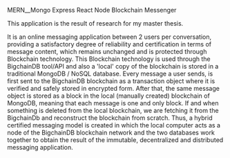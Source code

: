 MERN__Mongo Express React Node Blockchain Messenger

This application is the result of research for my master thesis.

It is an online messaging application between 2 users per conversation, providing a satisfactory degree of reliability and certification in terms of message content, which remains unchanged and is protected through Blockchain technology. This Blockchain technology is used through the BigchainDB tool/API and also a 'local' copy of the blockchain is stored in a traditional MongoDB / NoSQL database. Every message a user sends, is first sent to the BigchainDB blockchain as a transaction object where it is verified and safely stored in encrypted form. After that, the same message object is stored as a block in the local (manually created) blockchain of MongoDB, meaning that each message is one and only block. If and when something is deleted from the local blockchain, we are fetching it from the BigchainDb and reconstruct the blockchain from scratch. Thus, a hybrid certified messaging model is created in which the local computer acts as a node of the BigchainDB blockchain network and the two databases work together to obtain the result of the immutable, decentralized and distributed messaging application.

